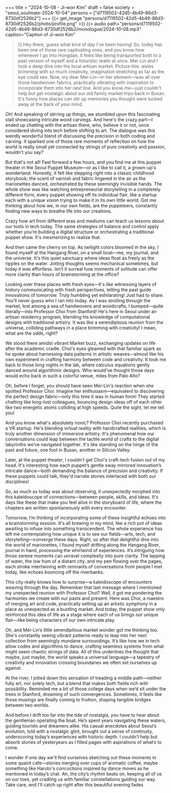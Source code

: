 +++
title = "2024-10-08 - Ji-won Kim"
draft = false
society = "seoul_soulmate-2024-10-04"
persons = ["d7119502-42d5-4b49-86d3-8730df2526b2"]
+++
{{< get_image "persons/d7119502-42d5-4b49-86d3-8730df2526b2/photo/profile.png" >}}
{{< audio
    path="persons/d7119502-42d5-4b49-86d3-8730df2526b2/monologue/2024-10-08.mp3" 
    caption="Caption of Ji-won Kim"
>}}
Hey there, guess what kind of day I've been having!
So, today has been one of those rare captivating ones, and you know how whenever I go into Hongdae, it feels like being transported both to a past version of myself and a futuristic realm at once. Mei-Lin and I took a deep dive into the local artisan market. Picture this: aisles brimming with so much creativity, imagination stretching as far as the eye could see. Now, my dear Mei-Lin—in her element—was all over those handwoven fabrics, practically vibrating with inspiration to incorporate them into her next line. And you know me—just couldn’t help but get nostalgic about our old family market trips back in Busan. It's funny how places can stir up memories you thought were tucked away at the back of your mind.

Oh! And speaking of stirring up things, we stumbled upon this fascinating stall showcasing intricate wood carvings. And here's the crazy part—I ended up chatting with the artisan there, who, believe it or not, once considered diving into tech before shifting to art. The dialogue was this weirdly wonderful blend of discussing the precision in both coding and carving. It sparked one of those rare moments of reflection on how the world is really small yet connected by strings of pure creativity and passion, wouldn't you say?

But that's not all! Fast forward a few hours, and you find me at this puppet theater in the Seoul Puppet Museum—or as I like to call it, a grown-up's wonderland. Honestly, it felt like stepping right into a classic childhood storybook; the scent of varnish and fabric lingered in the air as the marionettes danced, orchestrated by these seemingly invisible hands. The whole show was like watching entrepreneurial storytelling in a completely different form, every puppet showing off its individual flair, like a startup each with a unique vision trying to make it in its own little world. Got me thinking about how we, in our own fields, are the puppeteers, constantly finding new ways to breathe life into our creations.

Crazy how art from different eras and mediums can teach us lessons about our tools in tech today. The same strategies of balance and control apply whether you’re building a digital structure or orchestrating a traditional puppet show. It's mesmerizing to realize that.

And then came the cherry on top. As twilight colors bloomed in the sky, I found myself at the Hangang River, on a small boat—me, my journal, and the universe. It's this quiet sanctuary where ideas float as freely as the ripples on the water. Jotting thoughts seems mechanical sometimes, but today it was effortless. Isn’t it surreal how moments of solitude can offer more clarity than hours of brainstorming at the office?

Looking over these places with fresh eyes—it's like witnessing layers of history communicating with fresh perspectives, letting the past guide innovations of tomorrow. Truly humbling yet exhilarating! Just had to share.
You’ll never guess who I ran into today. As I was strolling through the market, lost among a sea of handwovens and woodcrafts, I bumped—quite literally—into Professor Choi from Stanford! He's here in Seoul under an artisan residency program, blending his knowledge of computational designs with traditional artistry. It was like a serendipitous reunion from the universe, colliding pathways in a place brimming with creativity! I mean, what are the odds, right?

We stood there amidst vibrant Market buzz, exchanging updates on life after the academic cradle. Choi's eyes gleamed with that familiar spark as he spoke about harnessing data patterns in artistic weaves—almost like his own experiment in crafting harmony between code and creativity. It took me back to those long nights in the lab, where calculus equations gently danced around algorithmic designs. Who would've thought those days would echo back in such a colorful venue, miles from Palo Alto?

Oh, before I forget, you should have seen Mei-Lin's reaction when she spotted Professor Choi. Imagine her enthusiasm—equivalent to discovering the perfect design fabric—only this time it was in human form! They started chatting like long-lost colleagues, bouncing design ideas off of each other like two energetic atoms colliding at high speeds. Quite the sight, let me tell you!

And you know what's absolutely ironic? Professor Choi recently purchased a VR startup. He's blending virtual reality with handcrafted realities, which is truly another dimension of immersive artistry. It's phenomenal how our conversations could leap between the tactile world of crafts to the digital labyrinths we’ve navigated together. It's like standing on the hinge of the past and future, one foot in Busan, another in Silicon Valley.

Later, at the puppet theater, I couldn't get Choi's craft-tech fusion out of my head. It's interesting how each puppet’s gentle sway mirrored innovation’s intricate dance—both demanding the balance of precision and creativity. If these puppets could talk, they'd narrate stories interlaced with both our disciplines!

So, as much as today was about observing, it unexpectedly morphed into this kaleidoscope of connections—between people, skills, and ideas. It's days like these that make you feel alive in the storyboard of life, where the chapters are written spontaneously with every encounter.

Tomorrow, I’m thinking of incorporating some of these insightful echoes into a brainstorming session. It's all brewing in my mind, like a rich pot of ideas awaiting to infuse into something transcendent. The whole experience has left me contemplating how unique it is to see our fields—arts, tech, and storytelling—converge these days.
Right, so after that delightful dive into the world of marionettes, I found myself drifting along the Hangang River, journal in hand, processing the whirlwind of experiences. It’s intriguing how those serene moments can unravel complexity into pure clarity. The lapping of water, the low hum of a distant city, and my pen flowing over the pages, each stroke intertwining with remnants of conversations from people I met today, like echoes bouncing off the riverbanks.

This city really knows how to surprise—a kaleidoscope of encounters weaving through the day. Remember that last message where I mentioned my unexpected reunion with Professor Choi? Well, it got me pondering the harmonies we create with our pasts and present. Here was Choi, a maestro of merging art and code, practically setting up an artistic symphony in a place as unexpected as a bustling market. And today, the puppet show only reinforced this idea of life as a stage where each of us brings our unique flair—like being characters of our own intricate play.

Oh, and Mei-Lin’s little serendipitous market wonder got me thinking too. She's constantly seeing vibrant patterns ready to leap into her next collection from seemingly mundane surroundings. It’s like how we in tech allow codes and algorithms to dance, crafting seamless systems from what might seem chaotic strings of data. All of this underlines the thought that maybe, just maybe, the world speaks a universal language—a tapestry of creativity and innovation crossing boundaries we often set ourselves up against.

At the river, I jotted down this sensation of treading a middle path—neither fully art, nor solely tech, but a blend that makes both fields rich with possibility. Reminded me a bit of those college days when we’d sit under the trees in Stanford, dreaming of such convergences. Sometimes, it feels like those musings are finally coming to fruition, shaping tangible bridges between two worlds.

And before I drift too far into the tide of nostalgia, you have to hear about the gentleman operating the boat. He’s spent years navigating these waters, guiding tourists and dreamers alike. His casual anecdotes about Seoul’s evolution, told with a nostalgic glint, brought out a sense of continuity, underscoring today’s experiences with historic depth. I couldn’t help but absorb stories of yesteryears as I filled pages with aspirations of what’s to come.

I wonder if one day we'll find ourselves sketching out these moments in some quaint cafe—stories merging over cups of aromatic coffee, maybe something like Haruto's concoctions inspired by dance moves as he mentioned in today’s chat. Ah, the city’s rhythm beats on, keeping all of us on our toes, yet cradling us with familiar constellations guiding our way.
Take care, and I'll catch up right after this beautiful evening fades.
